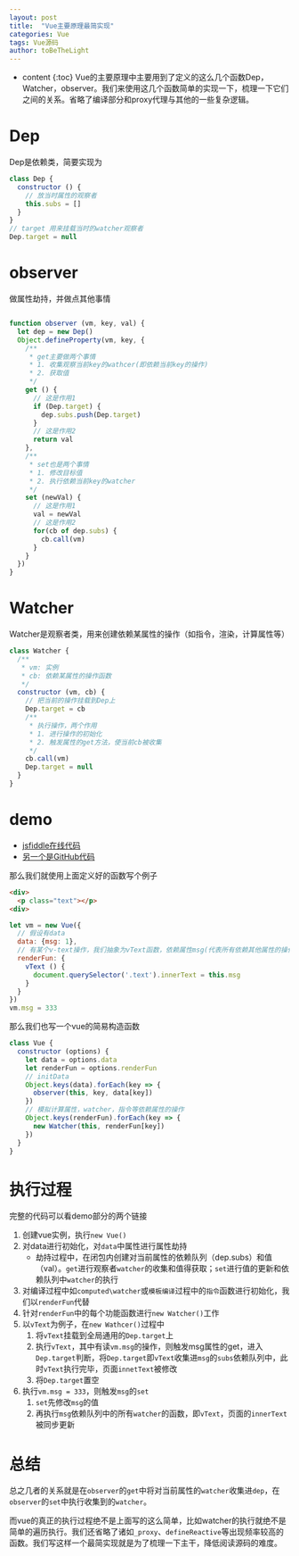 ```yaml
---
layout: post
title:  "Vue主要原理最简实现"
categories: Vue
tags: Vue源码
author: toBeTheLight
---
```


* content
{:toc}
Vue的主要原理中主要用到了定义的这么几个函数Dep，Watcher，observer。我们来使用这几个函数简单的实现一下，梳理一下它们之间的关系。省略了编译部分和proxy代理与其他的一些复杂逻辑。




# Dep

Dep是依赖类，简要实现为
```js
class Dep {
  constructor () {
    // 放当时属性的观察者
    this.subs = []
  }
}
// target 用来挂载当时的watcher观察者
Dep.target = null
```
# observer

做属性劫持，并做点其他事情
```js

function observer (vm, key, val) {
  let dep = new Dep()
  Object.defineProperty(vm, key, {
    /**
     * get主要做两个事情
     * 1. 收集观察当前key的wathcer(即依赖当前key的操作)
     * 2. 获取值
     */
    get () {
      // 这是作用1
      if (Dep.target) {
        dep.subs.push(Dep.target)
      }
      // 这是作用2
      return val
    },
    /**
     * set也是两个事情
     * 1. 修改目标值
     * 2. 执行依赖当前key的watcher
     */
    set (newVal) {
      // 这是作用1
      val = newVal
      // 这是作用2
      for(cb of dep.subs) {
        cb.call(vm)
      }
    }
  })
}
```
# Watcher

Watcher是观察者类，用来创建依赖某属性的操作（如指令，渲染，计算属性等）

```js
class Watcher {
  /**
   * vm: 实例
   * cb: 依赖某属性的操作函数
   */
  constructor (vm, cb) {
    // 把当前的操作挂载到Dep上
    Dep.target = cb
    /**
     * 执行操作，两个作用
     * 1. 进行操作的初始化
     * 2. 触发属性的get方法，使当前cb被收集
     */
    cb.call(vm)
    Dep.target = null
  }
}
```

# demo

* [jsfiddle在线代码](https://jsfiddle.net/Lmrgg5s6/1/)
* [另一个是GitHub代码](https://github.com/toBeTheLight/every-code/blob/master/vue/Vue/demo.html)

那么我们就使用上面定义好的函数写个例子

```html
<div>
  <p class="text"></p>
<div>
```
```js
let vm = new Vue({
  // 假设有data
  data: {msg: 1},
  // 有某个v-text操作，我们抽象为vText函数，依赖属性msg(代表所有依赖其他属性的操作)
  renderFun: {
    vText () {
      document.querySelector('.text').innerText = this.msg
    }
  }
})
vm.msg = 333
```
那么我们也写一个vue的简易构造函数
```js
class Vue {
  constructor (options) {
    let data = options.data
    let renderFun = options.renderFun
    // initData
    Object.keys(data).forEach(key => {
      observer(this, key, data[key])
    })
    // 模拟计算属性，watcher，指令等依赖属性的操作
    Object.keys(renderFun).forEach(key => {
      new Watcher(this, renderFun[key])
    })
  }
}
```

# 执行过程

完整的代码可以看demo部分的两个链接

1. 创建vue实例，执行`new Vue()`
2. 对data进行初始化，对`data`中属性进行属性劫持
    * 劫持过程中，在闭包内创建对当前属性的依赖队列（dep.subs）和值（val）。`get`进行观察者`watcher`的收集和值得获取；`set`进行值的更新和依赖队列中`watcher`的执行
3. 对编译过程中如`computed\watcher`或`模板编译`过程中的`指令`函数进行初始化，我们以`renderFun`代替
4. 针对`renderFun`中的每个功能函数进行`new Watcher()`工作
5. 以`vText`为例子，在`new Wathcer()`过程中
    1. 将`vText`挂载到全局通用的`Dep.target`上
    2. 执行`vText`，其中有读`vm.msg`的操作，则触发msg属性的get，进入`Dep.target`判断，将`Dep.target`即`vText`收集进`msg`的`subs`依赖队列中，此时`vText`执行完毕，页面`innetText`被修改
    3. 将`Dep.target`置空
6. 执行`vm.msg = 333`，则触发`msg`的`set`
    1. `set`先修改`msg`的值
    2. 再执行`msg`依赖队列中的所有`watcher`的函数，即`vText`，页面的`innerText`被同步更新

# 总结

总之几者的关系就是在`observer`的`get`中将对当前属性的`watcher`收集进`dep`，在`observer`的`set`中执行收集到的`watcher`。

而vue的真正的执行过程绝不是上面写的这么简单，比如watcher的执行就绝不是简单的遍历执行。我们还省略了诸如`_proxy`、`defineReactive`等出现频率较高的函数。我们写这样一个最简实现就是为了梳理一下主干，降低阅读源码的难度。